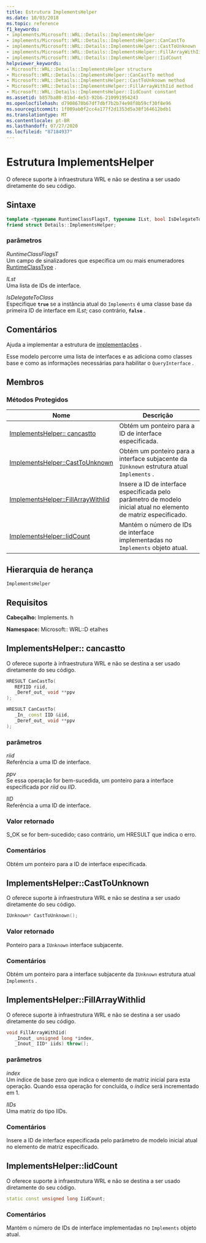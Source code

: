 ```yaml
---
title: Estrutura ImplementsHelper
ms.date: 10/03/2018
ms.topic: reference
f1_keywords:
- implements/Microsoft::WRL::Details::ImplementsHelper
- implements/Microsoft::WRL::Details::ImplementsHelper::CanCastTo
- implements/Microsoft::WRL::Details::ImplementsHelper::CastToUnknown
- implements/Microsoft::WRL::Details::ImplementsHelper::FillArrayWithIid
- implements/Microsoft::WRL::Details::ImplementsHelper::IidCount
helpviewer_keywords:
- Microsoft::WRL::Details::ImplementsHelper structure
- Microsoft::WRL::Details::ImplementsHelper::CanCastTo method
- Microsoft::WRL::Details::ImplementsHelper::CastToUnknown method
- Microsoft::WRL::Details::ImplementsHelper::FillArrayWithIid method
- Microsoft::WRL::Details::ImplementsHelper::IidCount constant
ms.assetid: b857ba80-81bd-4e53-92b6-210991954243
ms.openlocfilehash: d7908670b67df7dbf7b2b74e98f8b59cf30f8e96
ms.sourcegitcommit: 1f009ab0f2cc4a177f2d1353d5a38f164612bdb1
ms.translationtype: MT
ms.contentlocale: pt-BR
ms.lasthandoff: 07/27/2020
ms.locfileid: "87184937"
---
```

# <a name="implementshelper-structure"></a>Estrutura ImplementsHelper

O oferece suporte à infraestrutura WRL e não se destina a ser usado diretamente do seu código.

## <a name="syntax"></a>Sintaxe

```cpp
template <typename RuntimeClassFlagsT, typename ILst, bool IsDelegateToClass>
friend struct Details::ImplementsHelper;
```

### <a name="parameters"></a>parâmetros

*RuntimeClassFlagsT*<br/>
Um campo de sinalizadores que especifica um ou mais enumeradores [RuntimeClassType](runtimeclasstype-enumeration.md) .

*ILst*<br/>
Uma lista de IDs de interface.

*IsDelegateToClass*<br/>
Especifique **`true`** se a instância atual do `Implements` é uma classe base da primeira ID de interface em *ILst*; caso contrário, **`false`** .

## <a name="remarks"></a>Comentários

Ajuda a implementar a estrutura de [implementações](implements-structure.md) .

Esse modelo percorre uma lista de interfaces e as adiciona como classes base e como as informações necessárias para habilitar o `QueryInterface` .

## <a name="members"></a>Membros

### <a name="protected-methods"></a>Métodos Protegidos

Nome                                                    | Descrição
------------------------------------------------------- | -------------------------------------------------------------------------------------------------------------
[ImplementsHelper:: cancastto](#cancastto)               | Obtém um ponteiro para a ID de interface especificada.
[ImplementsHelper::CastToUnknown](#casttounknown)       | Obtém um ponteiro para a interface subjacente da `IUnknown` estrutura atual `Implements` .
[ImplementsHelper::FillArrayWithIid](#fillarraywithiid) | Insere a ID de interface especificada pelo parâmetro de modelo inicial atual no elemento de matriz especificado.
[ImplementsHelper::IidCount](#iidcount)                 | Mantém o número de IDs de interface implementadas no `Implements` objeto atual.

## <a name="inheritance-hierarchy"></a>Hierarquia de herança

`ImplementsHelper`

## <a name="requirements"></a>Requisitos

**Cabeçalho:** Implements. h

**Namespace:** Microsoft:: WRL::D etalhes

## <a name="implementshelpercancastto"></a><a name="cancastto"></a>ImplementsHelper:: cancastto

O oferece suporte à infraestrutura WRL e não se destina a ser usado diretamente do seu código.

```cpp
HRESULT CanCastTo(
   REFIID riid,
   _Deref_out_ void **ppv
);

HRESULT CanCastTo(
   _In_ const IID &iid,
   _Deref_out_ void **ppv
);
```

### <a name="parameters"></a>parâmetros

*riid*<br/>
Referência a uma ID de interface.

*ppv*<br/>
Se essa operação for bem-sucedida, um ponteiro para a interface especificada por *riid* ou *IID*.

*IID*<br/>
Referência a uma ID de interface.

### <a name="return-value"></a>Valor retornado

S_OK se for bem-sucedido; caso contrário, um HRESULT que indica o erro.

### <a name="remarks"></a>Comentários

Obtém um ponteiro para a ID de interface especificada.

## <a name="implementshelpercasttounknown"></a><a name="casttounknown"></a>ImplementsHelper::CastToUnknown

O oferece suporte à infraestrutura WRL e não se destina a ser usado diretamente do seu código.

```cpp
IUnknown* CastToUnknown();
```

### <a name="return-value"></a>Valor retornado

Ponteiro para a `IUnknown` interface subjacente.

### <a name="remarks"></a>Comentários

Obtém um ponteiro para a interface subjacente da `IUnknown` estrutura atual `Implements` .

## <a name="implementshelperfillarraywithiid"></a><a name="fillarraywithiid"></a>ImplementsHelper::FillArrayWithIid

O oferece suporte à infraestrutura WRL e não se destina a ser usado diretamente do seu código.

```cpp
void FillArrayWithIid(
   _Inout_ unsigned long *index,
   _Inout_ IID* iids) throw();
```

### <a name="parameters"></a>parâmetros

*index*<br/>
Um índice de base zero que indica o elemento de matriz inicial para esta operação. Quando essa operação for concluída, o *índice* será incrementado em 1.

*IIDs*<br/>
Uma matriz do tipo IIDs.

### <a name="remarks"></a>Comentários

Insere a ID de interface especificada pelo parâmetro de modelo inicial atual no elemento de matriz especificado.

## <a name="implementshelperiidcount"></a><a name="iidcount"></a>ImplementsHelper::IidCount

O oferece suporte à infraestrutura WRL e não se destina a ser usado diretamente do seu código.

```cpp
static const unsigned long IidCount;
```

### <a name="remarks"></a>Comentários

Mantém o número de IDs de interface implementadas no `Implements` objeto atual.
